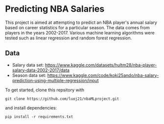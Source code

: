 # Predicting NBA Salaries

This project is aimed at attempting to predict an NBA player's annual salary based on career statistics for a particular season. The data comes from players in the years 2002-2017. Various machine learning algorithms were tested such as linear regression and random forest regression. 

## Data
- Salary data set: https://www.kaggle.com/datasets/hultm28/nba-player-salary-data-2002-2017/data
- Season data set: https://www.kaggle.com/code/koki25ando/nba-salary-prediction-using-multiple-regression/input


To get started, clone this repsitory with

```
git clone https://github.com/luoj21/nbaMLproject.git

```

and install dependencies:

```
pip install -r requirements.txt

```

